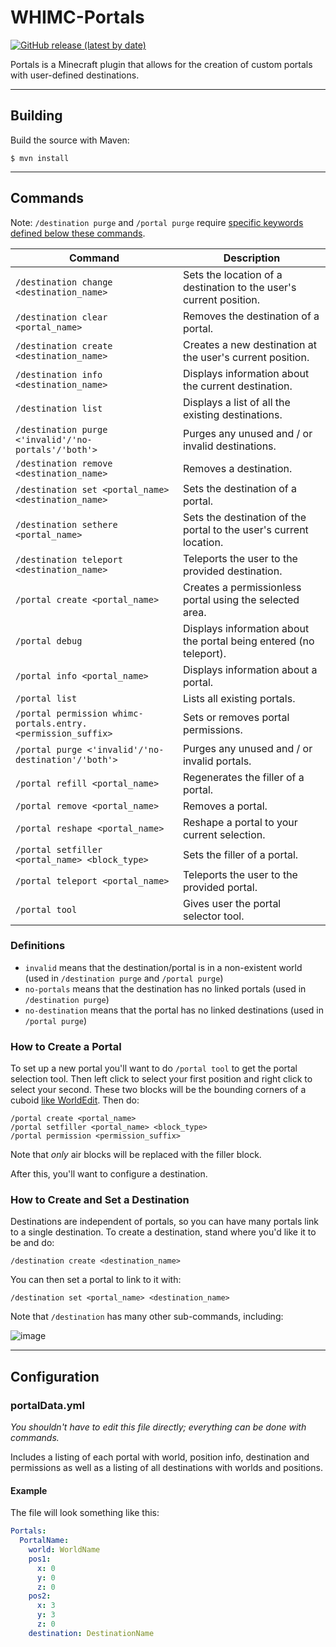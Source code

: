 # WHIMC-Portals
[![GitHub release (latest by date)](https://img.shields.io/github/v/release/whimc/Portals?label=download&logo=github)](https://github.com/whimc/Portals/releases/latest)

Portals is a Minecraft plugin that allows for the creation of custom portals with user-defined destinations.

---
## Building
Build the source with Maven:
```
$ mvn install
```

---
## Commands

Note: `/destination purge` and `/portal purge` require [specific keywords defined below these commands](#definitions).

| Command                                                     | Description                                                        |
|-------------------------------------------------------------|--------------------------------------------------------------------|
|`/destination change <destination_name>`                     | Sets the location of a destination to the user's current position. |
|`/destination clear <portal_name>`                           | Removes the destination of a portal.                               |
|`/destination create <destination_name>`                     | Creates a new destination at the user's current position.          |
|`/destination info <destination_name>`                       | Displays information about the current destination.                |
|`/destination list`                                          | Displays a list of all the existing destinations.                  |
|`/destination purge <'invalid'/'no-portals'/'both'>`         | Purges any unused and / or invalid destinations.                   |
|`/destination remove <destination_name>`                     | Removes a destination.                                             |
|`/destination set <portal_name> <destination_name>`          | Sets the destination of a portal.                                  |
|`/destination sethere <portal_name>`                         | Sets the destination of the portal to the user's current location. |
|`/destination teleport <destination_name>`                   | Teleports the user to the provided destination.                    |
|`/portal create <portal_name>`                               | Creates a permissionless portal using the selected area.           |
|`/portal debug`                                              | Displays information about the portal being entered (no teleport). |
|`/portal info <portal_name>`                                 | Displays information about a portal.                               |
|`/portal list`                                               | Lists all existing portals.                                        |
|`/portal permission whimc-portals.entry.<permission_suffix>` | Sets or removes portal permissions.                                |
|`/portal purge <'invalid'/'no-destination'/'both'>`          | Purges any unused and / or invalid portals.                        |
|`/portal refill <portal_name>`                               | Regenerates the filler of a portal.                                |
|`/portal remove <portal_name>`                               | Removes a portal.                                                  |
|`/portal reshape <portal_name>`                              | Reshape a portal to your current selection.                        |
|`/portal setfiller <portal_name> <block_type>`               | Sets the filler of a portal.                                       |
|`/portal teleport <portal_name>`                             | Teleports the user to the provided portal.                         |
|`/portal tool`                                               | Gives user the portal selector tool.                               |

### Definitions
- `invalid` means that the destination/portal is in a non-existent world (used in `/destination purge` and `/portal purge`)
- `no-portals` means that the destination has no linked portals (used in `/destination purge`)
- `no-destination` means that the portal has no linked destinations (used in `/portal purge`)

### How to Create a Portal

To set up a new portal you'll want to do `/portal tool` to get the portal selection tool. Then left click to select your first position and right click to select your second. These two blocks will be the bounding corners of a cuboid [like WorldEdit](https://worldedit.enginehub.org/en/latest/usage/regions/selections/). Then do:

```
/portal create <portal_name>
/portal setfiller <portal_name> <block_type>
/portal permission <permission_suffix>
````

Note that *only* air blocks will be replaced with the filler block.

After this, you'll want to configure a destination.

### How to Create and Set a Destination

Destinations are independent of portals, so you can have many portals link to a single destination. To create a destination, stand where you'd like it to be and do:

```
/destination create <destination_name>
````

You can then set a portal to link to it with:

```
/destination set <portal_name> <destination_name>
````

Note that `/destination` has many other sub-commands, including:

![image](https://user-images.githubusercontent.com/5846359/136828198-ab093daf-1b08-481e-a352-f391a269c497.png)

---
## Configuration

### portalData.yml

*You shouldn't have to edit this file directly; everything can be done with commands.*

Includes a listing of each portal with world, position info, destination and permissions as well as a listing of all destinations with worlds and positions.

#### Example
The file will look something like this:
```yaml
Portals:
  PortalName:
    world: WorldName
    pos1:
      x: 0
      y: 0
      z: 0
    pos2:
      x: 3
      y: 3
      z: 0
    destination: DestinationName
```